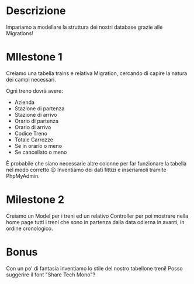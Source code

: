 # Descrizione
Impariamo a modellare la struttura dei nostri database grazie alle Migrations!

# MIlestone 1
Creiamo una tabella trains e relativa Migration, cercando di capire la natura dei campi necessari. 

Ogni treno dovrà avere:
- Azienda
- Stazione di partenza
- Stazione di arrivo
- Orario di partenza
- Orario di arrivo
- Codice Treno
- Totale Carrozze
- Se in orario o meno
- Se cancellato o meno

È probabile che siano necessarie altre colonne per far funzionare la tabella nel modo corretto 😉
Inventiamo dei dati fittizi e inseriamoli tramite PhpMyAdmin.

# Milestone 2
Creiamo un Model per i treni ed un relativo Controller per poi mostrare nella home page tutti i treni che sono in partenza dalla data odierna in avanti, in ordine cronologico.

# Bonus 
Con un po' di fantasia inventiamo lo stile del nostro tabellone treni! 
Posso suggerire il font "Share Tech Mono"?

